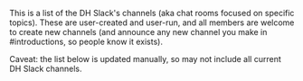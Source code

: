 This is a list of the DH Slack's channels (aka chat rooms focused on specific topics). These are user-created and user-run, and all members are welcome to create new channels (and announce any new channel you make in #introductions, so people know it exists). 

Caveat: the list below is updated manually, so may not include all current DH Slack channels.

